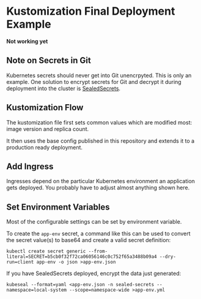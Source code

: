 Kustomization Final Deployment Example
======================================

**Not working yet**

Note on Secrets in Git
--------------

Kubernetes secrets should never get into Git unencrpyted. This is only an example.
One solution to encrypt secrets for Git and decrypt it during deployment into the
cluster is [SealedSecrets](https://github.com/bitnami-labs/sealed-secrets). 

Kustomization Flow
------------------

The kustomization file first sets common values which are modified most: image version
and replica count.

It then uses the base config published in this repository and extends it to
a production ready deployment.

Add Ingress
-----------

Ingresses depend on the particular Kubernetes environment an application gets deployed.
You probably have to adjust almost anything shown here.

Set Environment Variables
-------------------------

Most of the configurable settings can be set by environment variable. 

To create the `app-env` secret, a command like this can be used to convert the secret value(s)
to base64 and create a valid secret definition:

```
kubectl create secret generic --from-literal=SECRET=b5cb0f32f72ca06056146c0c752f65a3488b09a4 --dry-run=client app-env -o json >app-env.json
```

If you have SealedSecrets deployed, encrypt the data just generated:

```
kubeseal --format=yaml <app-env.json -n sealed-secrets --namespace=local-system --scope=namespace-wide >app-env.yml
```

